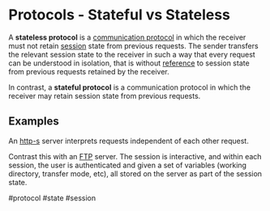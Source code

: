 # Protocols - Stateful vs Stateless
A **stateless protocol** is a [communication protocol](https://en.wikipedia.org/wiki/Communication_protocol "Communication protocol") in which the receiver must not retain [session](https://en.wikipedia.org/wiki/Session_(computer_science) "Session (computer science)") state from previous requests. The sender transfers the relevant session state to the receiver in such a way that every request can be understood in isolation, that is without [reference](https://en.wikipedia.org/wiki/Reference "Reference") to session state from previous requests retained by the receiver.

In contrast, a **stateful protocol** is a communication protocol in which the receiver may retain session state from previous requests.

## Examples
An [http-s](http-s.md) server interprets requests independent of each other request. 

Contrast this with an [FTP](FTP.md) server. The session is interactive, and within each session, the user is authenticated and given a set of variables (working directory, transfer mode, etc), all stored on the server as part of the session state.

#protocol #state #session